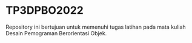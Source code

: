 # TP3DPBO2022
Repository ini bertujuan untuk memenuhi tugas latihan pada mata kuliah Desain Pemograman Berorientasi Objek. 
